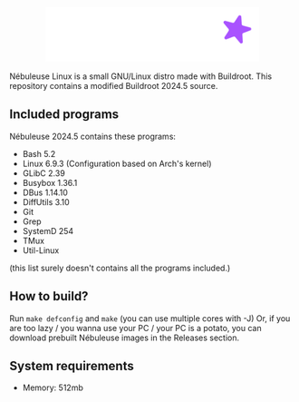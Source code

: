 <p align="center">
  <img src="nebuleuse.png" height="96" />

</p>

Nébuleuse Linux is a small GNU/Linux distro made with Buildroot. This repository contains a modified Buildroot 2024.5 source.

## Included programs
Nébuleuse 2024.5 contains these programs:
* Bash 5.2
* Linux 6.9.3 (Configuration based on Arch's kernel)
* GLibC 2.39
* Busybox 1.36.1
* DBus 1.14.10
* DiffUtils 3.10
* Git
* Grep
* SystemD 254
* TMux
* Util-Linux

(this list surely doesn't contains all the programs included.)

## How to build?
Run `make defconfig` and `make` (you can use multiple cores with -J)
Or, if you are too lazy / you wanna use your PC / your PC is a potato, you can download prebuilt Nébuleuse images in the Releases section.

## System requirements
* Memory: 512mb